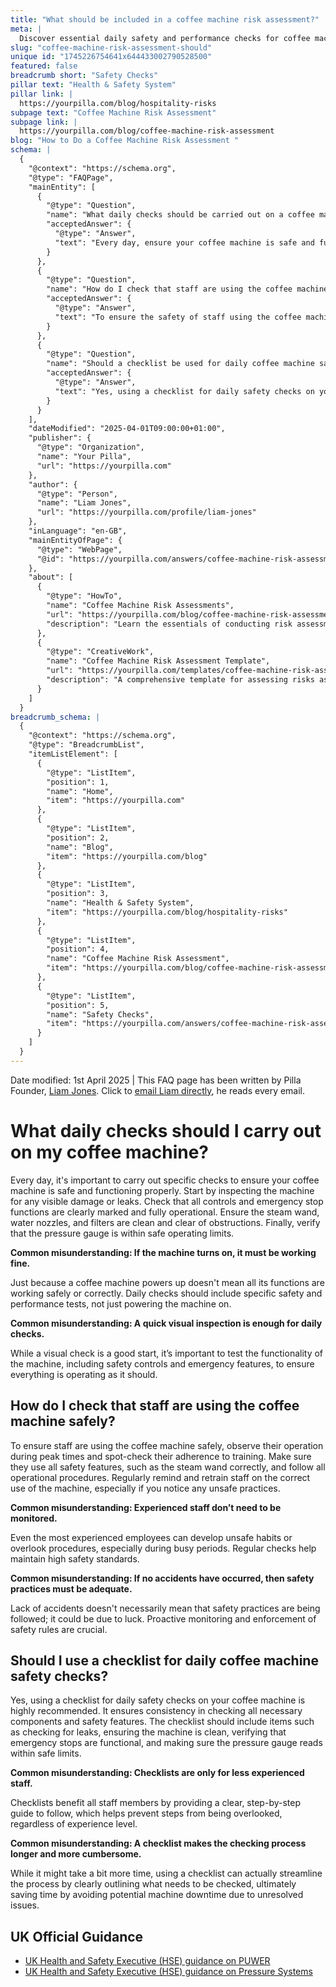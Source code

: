 ```yaml
---
title: "What should be included in a coffee machine risk assessment?"
meta: |
  Discover essential daily safety and performance checks for coffee machines, including common misconceptions and the importance of using a checklist.
slug: "coffee-machine-risk-assessment-should"
unique id: "1745226754641x644433002790528500"
featured: false
breadcrumb short: "Safety Checks"
pillar text: "Health & Safety System"
pillar link: |
  https://yourpilla.com/blog/hospitality-risks
subpage text: "Coffee Machine Risk Assessment"
subpage link: |
  https://yourpilla.com/blog/coffee-machine-risk-assessment
blog: "How to Do a Coffee Machine Risk Assessment "
schema: |
  {
    "@context": "https://schema.org",
    "@type": "FAQPage",
    "mainEntity": [
      {
        "@type": "Question",
        "name": "What daily checks should be carried out on a coffee machine?",
        "acceptedAnswer": {
          "@type": "Answer",
          "text": "Every day, ensure your coffee machine is safe and functioning properly by conducting these checks: (1) Inspect the machine for visible damage or leaks. (2) Check that all controls, including emergency stop functions, are clearly visible and operational. (3) Ensure the steam wand, water nozzles, and filters are clean and clear. (4) Verify that the pressure gauge is within safe operating limits. Testing overall functionality, beyond just turning the machine on, is critical to ensure safety and performance."
        }
      },
      {
        "@type": "Question",
        "name": "How do I check that staff are using the coffee machine safely?",
        "acceptedAnswer": {
          "@type": "Answer",
          "text": "To ensure the safety of staff using the coffee machine, observe their operation during peak usage times for adherence to training. Spot-check their use of safety features like the steam wand and compliance with operational procedures. Even experienced staff should be regularly monitored and retrained, if necessary, to prevent unsafe habits or procedural oversights."
        }
      },
      {
        "@type": "Question",
        "name": "Should a checklist be used for daily coffee machine safety checks?",
        "acceptedAnswer": {
          "@type": "Answer",
          "text": "Yes, using a checklist for daily safety checks on your coffee machine is advisable. It helps ensure all necessary components and safety features are consistently checked, promoting safety and preventing oversight. A checklist provides a clear, step-by-step guide which is beneficial for staff of all experience levels, improving process efficiency by preventing possible machine issues."
        }
      }
    ],
    "dateModified": "2025-04-01T09:00:00+01:00",
    "publisher": {
      "@type": "Organization",
      "name": "Your Pilla",
      "url": "https://yourpilla.com"
    },
    "author": {
      "@type": "Person",
      "name": "Liam Jones",
      "url": "https://yourpilla.com/profile/liam-jones"
    },
    "inLanguage": "en-GB",
    "mainEntityOfPage": {
      "@type": "WebPage",
      "@id": "https://yourpilla.com/answers/coffee-machine-risk-assessment-should"
    },
    "about": [
      {
        "@type": "HowTo",
        "name": "Coffee Machine Risk Assessments",
        "url": "https://yourpilla.com/blog/coffee-machine-risk-assessment",
        "description": "Learn the essentials of conducting risk assessments for coffee machines to ensure safety and compliance in the workplace."
      },
      {
        "@type": "CreativeWork",
        "name": "Coffee Machine Risk Assessment Template",
        "url": "https://yourpilla.com/templates/coffee-machine-risk-assessment",
        "description": "A comprehensive template for assessing risks associated with operating coffee machines, designed to guide you through necessary safety checks."
      }
    ]
  }
breadcrumb_schema: |
  {
    "@context": "https://schema.org",
    "@type": "BreadcrumbList",
    "itemListElement": [
      {
        "@type": "ListItem",
        "position": 1,
        "name": "Home",
        "item": "https://yourpilla.com"
      },
      {
        "@type": "ListItem",
        "position": 2,
        "name": "Blog",
        "item": "https://yourpilla.com/blog"
      },
      {
        "@type": "ListItem",
        "position": 3,
        "name": "Health & Safety System",
        "item": "https://yourpilla.com/blog/hospitality-risks"
      },
      {
        "@type": "ListItem",
        "position": 4,
        "name": "Coffee Machine Risk Assessment",
        "item": "https://yourpilla.com/blog/coffee-machine-risk-assessment"
      },
      {
        "@type": "ListItem",
        "position": 5,
        "name": "Safety Checks",
        "item": "https://yourpilla.com/answers/coffee-machine-risk-assessment-should"
      }
    ]
  }
---
```


Date modified: 1st April 2025 | This FAQ page has been written by Pilla Founder, [Liam Jones](https://yourpilla.com/profile/liam-jones). Click to [email Liam directly](https://mailto:liam@yourpilla.com), he reads every email.

# What daily checks should I carry out on my coffee machine?

Every day, it's important to carry out specific checks to ensure your coffee machine is safe and functioning properly. Start by inspecting the machine for any visible damage or leaks. Check that all controls and emergency stop functions are clearly marked and fully operational. Ensure the steam wand, water nozzles, and filters are clean and clear of obstructions. Finally, verify that the pressure gauge is within safe operating limits.

**Common misunderstanding: If the machine turns on, it must be working fine.**

Just because a coffee machine powers up doesn't mean all its functions are working safely or correctly. Daily checks should include specific safety and performance tests, not just powering the machine on.

**Common misunderstanding: A quick visual inspection is enough for daily checks.**

While a visual check is a good start, it’s important to test the functionality of the machine, including safety controls and emergency features, to ensure everything is operating as it should.

## How do I check that staff are using the coffee machine safely?

To ensure staff are using the coffee machine safely, observe their operation during peak times and spot-check their adherence to training. Make sure they use all safety features, such as the steam wand correctly, and follow all operational procedures. Regularly remind and retrain staff on the correct use of the machine, especially if you notice any unsafe practices.

**Common misunderstanding: Experienced staff don’t need to be monitored.**

Even the most experienced employees can develop unsafe habits or overlook procedures, especially during busy periods. Regular checks help maintain high safety standards.

**Common misunderstanding: If no accidents have occurred, then safety practices must be adequate.**

Lack of accidents doesn't necessarily mean that safety practices are being followed; it could be due to luck. Proactive monitoring and enforcement of safety rules are crucial.

## Should I use a checklist for daily coffee machine safety checks?

Yes, using a checklist for daily safety checks on your coffee machine is highly recommended. It ensures consistency in checking all necessary components and safety features. The checklist should include items such as checking for leaks, ensuring the machine is clean, verifying that emergency stops are functional, and making sure the pressure gauge reads within safe limits.

**Common misunderstanding: Checklists are only for less experienced staff.**

Checklists benefit all staff members by providing a clear, step-by-step guide to follow, which helps prevent steps from being overlooked, regardless of experience level.

**Common misunderstanding: A checklist makes the checking process longer and more cumbersome.**

While it might take a bit more time, using a checklist can actually streamline the process by clearly outlining what needs to be checked, ultimately saving time by avoiding potential machine downtime due to unresolved issues.

## UK Official Guidance

-   [UK Health and Safety Executive (HSE) guidance on PUWER](https://www.hse.gov.uk/work-equipment-machinery/puwer.htm)
-   [UK Health and Safety Executive (HSE) guidance on Pressure Systems](https://www.hse.gov.uk/pressure-systems/pesr.htm)